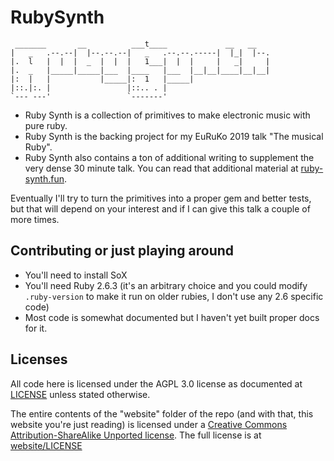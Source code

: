 # RubySynth

```
 _______       __          ___t____             __   __
|   _   .--.--|  |--.--.--|   _   .--.--.-----|  |_|  |--.
|.  l   |  |  |  _  |  |  |   1___|  |  |     |   _|     |
|.  _   |_____|_____|___  |____   |___  |__|__|____|__|__|
|:  |   |           |_____|:  1   |_____|
|::.|:. |                 |::.. . |
`--- ---'                 `-------'

```

- Ruby Synth is a collection of primitives to make electronic music with pure ruby.
- Ruby Synth is the backing project for my EuRuKo 2019 talk "The musical Ruby".
- Ruby Synth also contains a ton of additional writing to supplement the very dense 30 minute talk. You can read that additional material at [ruby-synth.fun](https://ruby-synth.fun).

Eventually I'll try to turn the primitives into a proper gem and better tests, but that will depend on your interest and if I can give this talk a couple of more times.

## Contributing or just playing around

- You'll need to install SoX
- You'll need Ruby 2.6.3 (it's an arbitrary choice and you could modify `.ruby-version` to make it run on older rubies, I don't use any 2.6 specific code)
- Most code is somewhat documented but I haven't yet built proper docs for it.


## Licenses

All code here is licensed under the AGPL 3.0 license as documented at [LICENSE](LICENSE) unless stated otherwise.

The entire contents of the "website" folder of the repo (and with that, this website you're just reading) is licensed under a [Creative Commons Attribution-ShareAlike Unported license](https://creativecommons.org/licenses/by-sa/3.0/deed.en). The full license is at [website/LICENSE](website/LICENSE)

